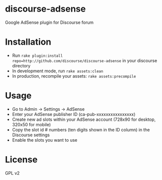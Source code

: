 discourse-adsense
=================

Google AdSense plugin for Discourse forum

Installation
============

* Run `rake plugin:install repo=http://github.com/discourse/discourse-adsense` in your discourse directory
* In development mode, run `rake assets:clean`
* In production, recompile your assets: `rake assets:precompile`

Usage
=====

* Go to Admin -> Settings -> AdSense
* Enter your AdSense publisher ID (ca-pub-xxxxxxxxxxxxxxxx)
* Create new ad slots within your AdSense account (728x90 for desktop, 320x50 for mobile)
* Copy the slot id # numbers (ten digits shown in the ID column) in the Discourse settings
* Enable the slots you want to use

License
=======

GPL v2
